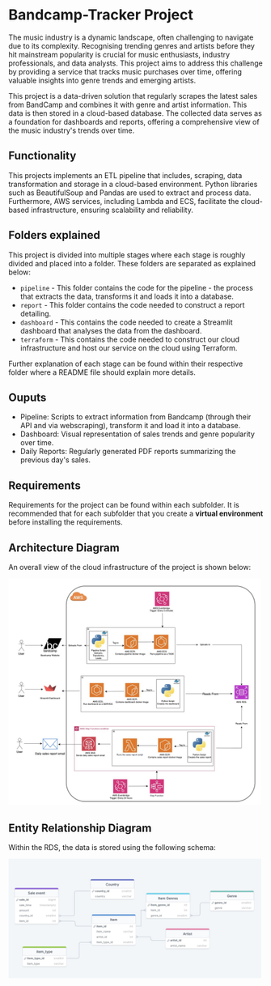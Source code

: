 # Bandcamp-Tracker Project

The music industry is a dynamic landscape, often challenging to navigate due to its complexity. Recognising trending genres and artists before they hit mainstream popularity is crucial for music enthusiasts, industry professionals, and data analysts. This project aims to address this challenge by providing a service that tracks music purchases over time, offering valuable insights into genre trends and emerging artists.

This project is a data-driven solution that regularly scrapes the latest sales from BandCamp and combines it with genre and artist information. This data is then stored in a cloud-based database. The collected data serves as a foundation for dashboards and reports, offering a comprehensive view of the music industry's trends over time.

## Functionality

This projects implements an ETL pipeline that includes, scraping, data transformation and storage in a cloud-based environment. Python libraries such as BeautifulSoup and Pandas are used to extract and process data. Furthermore, AWS services, including Lambda and ECS, facilitate the cloud-based infrastructure, ensuring scalability and reliability.

## Folders explained
This project is divided into multiple stages where each stage is roughly divided and placed into a folder. These folders are separated as explained below:

- `pipeline` - This folder contains the code for the pipeline - the process that extracts the data, transforms it and loads it into a database.
- `report` - This folder contains the code needed to construct a report detailing.
- `dashboard` - This contains the code needed to create a Streamlit dashboard that analyses the data from the dashboard.
- `terraform` - This contains the code needed to construct our cloud infrastructure and host our service on the cloud using Terraform.

Further explanation of each stage can be found within their respective folder where a README file should explain more details.

## Ouputs
- Pipeline: Scripts to extract information from Bandcamp (through their API and via webscraping), transform it and load it into a database.
- Dashboard: Visual representation of sales trends and genre popularity over time.
- Daily Reports: Regularly generated PDF reports summarizing the previous day's sales.

## Requirements
Requirements for the project can be found within each subfolder. It is recommended that for each subfolder that you create a **virtual environment** before installing the requirements.

## Architecture Diagram
An overall view of the cloud infrastructure of the project is shown below:

<img src="architect.jpeg" alt="Architect Diagram" width="500"/>


## Entity Relationship Diagram
Within the RDS, the data is stored using the following schema:

<img src="database.jpeg" alt="Database Diagram" width="500"/>